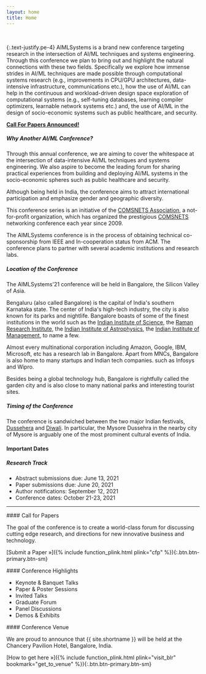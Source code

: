 ```yaml
---
layout: home
title: Home
---
```


&nbsp;

{:.text-justify.pe-4}
AIMLSystems is a brand new conference targeting research in the intersection of AI/ML
techniques and systems engineering. Through this conference we plan to bring out and highlight
the natural connections with these two fields. Specifically we explore how immense strides in
AI/ML techniques are made possible through computational systems research (e.g.,
improvements in CPU/GPU architectures, data-intensive infrastructure, communications etc.), 
how the use of AI/ML can help in the continuous and workload-driven design space exploration
of computational systems (e.g., self-tuning databases, learning compiler optimizers, learnable
network systems etc.) and, the use of AI/ML in the design of socio-economic systems such as
public healthcare, and security.


<div class="alert alert-primary me-4">
<a href="{% include function_plink.html plink="cfp" %}"><b>Call For Papers Announced!</b></a>
</div>


##### Why Another AI/ML Conference? 

Through this annual conference, we are aiming to cover the whitespace at the intersection of data-intensive AI/ML techniques and systems engineering. We also aspire to become the leading forum for sharing practical experiences from building and deploying AI/ML systems in the socio-economic spheres such as public healthcare and security. 

Although being held in India, the conference aims to attract international participation and emphasize gender and geographic diversity.

This conference series is an initiative of the [COMSNETS Association](http://www.comsnets-association.org/), a not-for-profit organization, which has organized the prestigious [COMSNETS](https://comsnets.org) networking conference each year since 2009. 

The AIMLSystems conference is in the process of obtaining technical co-sponsorship from IEEE and In-cooperation status from
ACM. The conference plans to partner with several academic institutions and research labs.

##### Location of the Conference

The AIMLSystems'21 conference will be held in Bangalore, the Silicon Valley of Asia. 

Bengaluru (also called Bangalore) is the capital of India's southern Karnataka state. The center of India's high-tech industry, the city is also known for its parks and nightlife. Bangalore boasts of some of the finest institutions in the world such as the [Indian Institute of Science](https://iisc.ac.in/), the [Raman
Research Institute](http://www.rri.res.in/), the [Indian Institute of Astrophysics](https://www.iiap.res.in/), the [Indian Institute of Management](https://www.iimb.ac.in/), to name a few. 

Almost every multinational corporation including Amazon, Google, IBM, Microsoft, etc has a research lab in Bangalore. Apart from MNCs, Bangalore is also home to many startups and Indian tech companies. such as Infosys and Wipro.

Besides being a global technology hub, Bangalore is rightfully called the garden city and is also close to many national parks and interesting tourist sites.

##### Timing of the Conference

The conference is sandwiched between the two major Indian festivals, [Dussehera](https://en.wikipedia.org/wiki/Vijayadashami) and [Diwali](https://en.wikipedia.org/wiki/Diwali). In particular, the Mysore Dussehra in the nearby city of Mysore is arguably one of the most prominent cultural events of India. 




<!-- #### Topics of Interest

The areas of interest are broadly categorized into the following three streams:

1. **Systems for AI/ML,** including but not limited to:  
  * CPU/GPU architectures for AI/ML
  * Embedded hardware for AI/ML workloads
  * Data intensive systems for efficient and distributed training
  * Challenges in production deployment of ML systems
  * Efficient model training, optimization and inference
  * Hardware efficient ML methods
  * Resource-constrained ML

1. **AI/ML for Systems,** including but not limited to: 
  * AI/ML for VLSI and architecture design
  * AI/ML in compiler optimization 
  * AI/ML in data management - including database optimizations, virtualization, etc.
  * AI/ML for networks - design of networks, load modeling, etc.
  * AI/ML for power management - green computing, power models, etc.

1. **Applications of AI/ML in Socio-Economic Systems Design,** which includes, but not limited to: 
  * Computational design and analysis of socio-economic systems
  * Fair and bias-free systems for social welfare, business platforms
  * Applications of AI/ML in the design, short-/long-term analysis of cyber-physical systems
  * Mechanism design for socio-economic systems
  * Applications of AI/ML in financial systems
 -->

#### Important Dates
##### Research Track
* Abstract submissions due: June 13, 2021
* Paper submissions due: June 20, 2021
* Author notifications: September 12, 2021
* Conference dates: October 21-23, 2021


---------------------------

<div markdown=1 class=row>
<div markdown=1 class=col>
#### Call for Papers

The goal of the conference is to create a world-class forum for discussing cutting edge research, and directions for new innovative business and technology.

[Submit a Paper &raquo;]({% include function_plink.html plink="cfp" %}){:.btn.btn-primary.btn-sm}

</div>
<div markdown=1 class=col>
#### Conference Highlights

* Keynote & Banquet Talks
* Paper & Poster Sessions
* Invited Talks
* Graduate Forum
* Panel Discussions
* Demos & Exhibits

</div>
<div markdown=1 class=col>
#### Conference Venue

We are proud to announce that {{ site.shortname }} will be held at the Chancery Pavilion Hotel, Bangalore, India.

[How to get here &raquo;]({% include function_plink.html plink="visit_blr" bookmark="get_to_venue" %}){:.btn.btn-primary.btn-sm}
</div>
</div>

